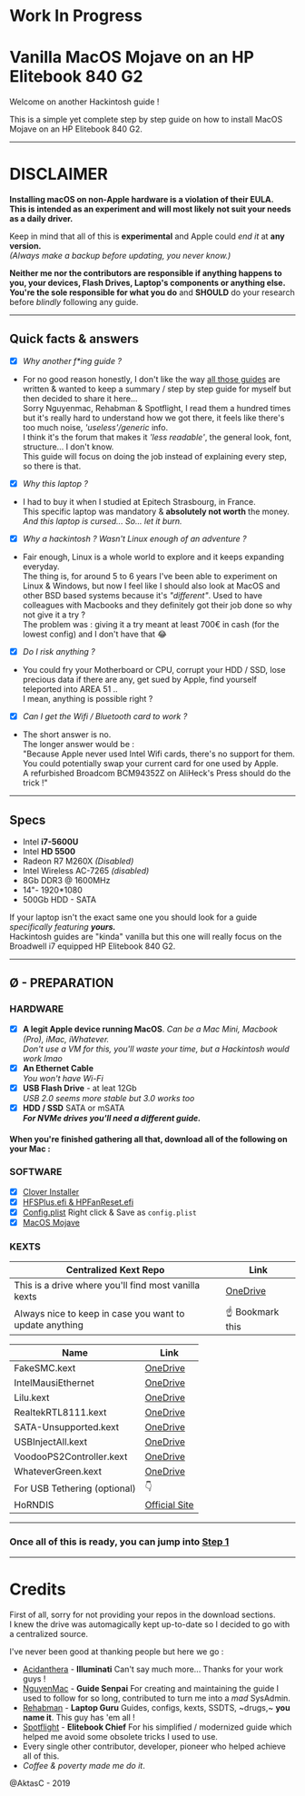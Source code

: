 # Work In Progress

# Vanilla MacOS Mojave on an HP Elitebook 840 G2

Welcome on another Hackintosh guide !

This is a simple yet complete step by step guide on how to install MacOS Mojave on an HP Elitebook 840 G2.

--------------------------------------------------------------------------------

# DISCLAIMER

**Installing macOS on non-Apple hardware is a violation of their EULA.<br>
This is intended as an experiment and will most likely not suit your needs as a daily driver.**

Keep in mind that all of this is **experimental** and Apple could _end it_ at **any version.**<br>
_(Always make a backup before updating, you never know.)_

**Neither me nor the contributors are responsible if anything happens to you, your devices, Flash Drives, Laptop's components or anything else.**<br>
**You're the sole responsible for what you do** and **SHOULD** do your research before _blindly_ following any guide.

--------------------------------------------------------------------------------

## Quick facts & answers

- [x] _Why another f*ing guide ?_

- For no good reason honestly, I don't like the way [all those guides](https://www.tonymacx86.com/forums/mojave-laptop-guides.197/) are written & wanted to keep a summary / step by step guide for myself but then decided to share it here...<br>
  Sorry Nguyenmac, Rehabman & Spotflight, I read them a hundred times but it's really hard to understand how we got there, it feels like there's too much noise, _'useless'/generic_ info.<br>
  I think it's the forum that makes it _'less readable'_, the general look, font, structure... I don't know.<br>
  This guide will focus on doing the job instead of explaining every step, so there is that.

- [x] _Why this laptop ?_

- I had to buy it when I studied at Epitech Strasbourg, in France.<br>
  This specific laptop was mandatory & **absolutely not worth** the money.<br>
  _And this laptop is cursed... So... let it burn._

- [x] _Why a hackintosh ? Wasn't Linux enough of an adventure ?_

- Fair enough, Linux is a whole world to explore and it keeps expanding everyday.<br>
  The thing is, for around 5 to 6 years I've been able to experiment on Linux & Windows, but now I feel like I should also look at MacOS and other BSD based systems because it's _"different"_. Used to have colleagues with Macbooks and they definitely got their job done so why not give it a try ?<br>
  The problem was : giving it a try meant at least 700€ in cash (for the lowest config) and I don't have that 😂

- [x] _Do I risk anything ?_

- You could fry your Motherboard or CPU, corrupt your HDD / SSD, lose precious data if there are any, get sued by Apple, find yourself teleported into AREA 51 ..<br>
  I mean, anything is possible right ?

- [x] _Can I get the Wifi / Bluetooth card to work ?_

- The short answer is no.<br>
  The longer answer would be :<br>
  "Because Apple never used Intel Wifi cards, there's no support for them.<br>
  You could potentially swap your current card for one used by Apple.<br>
  A refurbished Broadcom BCM94352Z on AliHeck's Press should do the trick !"

--------------------------------------------------------------------------------

## Specs

- Intel **i7-5600U**
- Intel **HD 5500**
- Radeon R7 M260X _(Disabled)_
- Intel Wireless AC-7265 _(disabled)_
- 8Gb DDR3 @ 1600MHz
- 14"- 1920*1080
- 500Gb HDD - SATA

If your laptop isn't the exact same one you should look for a guide _specifically featuring **yours.**_<br>
Hackintosh guides are "kinda" vanilla but this one will really focus on the Broadwell i7 equipped HP Elitebook 840 G2.

--------------------------------------------------------------------------------

## Ø - PREPARATION

### HARDWARE

- [x] **A legit Apple device running MacOS**. _Can be a Mac Mini, Macbook (Pro), iMac, iWhatever._<br>
  _Don't use a VM for this, you'll waste your time, but a Hackintosh would work lmao_
- [x] **An Ethernet Cable**<br>
  _You won't have Wi-Fi_
- [x] **USB Flash Drive** - at leat 12Gb<br>
  _USB 2.0 seems more stable but 3.0 works too_
- [x] **HDD / SSD** SATA or mSATA<br>
  **_For NVMe drives you'll need a different guide._**

#### When you're finished gathering all that, download all of the following on your Mac :

### SOFTWARE

- [x] [Clover Installer](https://sourceforge.net/projects/cloverefiboot/files/Installer/)
- [x] [HFSPlus.efi & HPFanReset.efi](https://bitbucket.org/RehabMan/hp-probook-4x30s-fan-reset/downloads/HPFanReset-2013-1205.efi.zip)
- [x] [Config.plist](https://raw.githubusercontent.com/RehabMan/OS-X-Clover-Laptop-Config/master/config_HD5300_5500_6000.plist) Right click & Save as `config.plist`
- [x] [MacOS Mojave](https://apps.apple.com/fr/app/macos-mojave/id1398502828?mt=12)

### KEXTS

Centralized Kext Repo                                   | Link
------------------------------------------------------- | --------------------------------------------------------------
This is a drive where you'll find most vanilla kexts    | [OneDrive](https://1drv.ms/f/s!AiP7m5LaOED-m-J8-MLJGnOgAqnjGw) |
Always nice to keep in case you want to update anything | ☝️ Bookmark this                                             |

Name                         | Link
---------------------------- | ----------------------------------------------------------------------------------------------
FakeSMC.kext                 | [OneDrive](https://onedrive.live.com/?authkey=%21APjCyRpzoAKp4xs&id=FE4038DA929BFB23%21455161) |
IntelMausiEthernet           | [OneDrive](https://onedrive.live.com/?authkey=%21APjCyRpzoAKp4xs&id=FE4038DA929BFB23%21455134) |
Lilu.kext                    | [OneDrive](https://onedrive.live.com/?authkey=%21APjCyRpzoAKp4xs&id=FE4038DA929BFB23%21455053) |
RealtekRTL8111.kext          | [OneDrive](https://onedrive.live.com/?authkey=%21APjCyRpzoAKp4xs&id=FE4038DA929BFB23%21455143) |
SATA-Unsupported.kext        | [OneDrive](https://github.com/RehabMan/hack-tools/archive/master.zip)                          |
USBInjectAll.kext            | [OneDrive](https://onedrive.live.com/?authkey=%21APjCyRpzoAKp4xs&id=FE4038DA929BFB23%21455146) |
VoodooPS2Controller.kext     | [OneDrive](https://onedrive.live.com/?authkey=%21APjCyRpzoAKp4xs&id=FE4038DA929BFB23%21455152) |
WhateverGreen.kext           | [OneDrive](https://onedrive.live.com/?authkey=%21APjCyRpzoAKp4xs&id=FE4038DA929BFB23%21455095) |
For USB Tethering (optional) | 👇                                                                                             |
HoRNDIS                      | [Official Site](https://joshuawise.com/horndis#available_versions)

--------------------------------------------------------------------------------

### Once all of this is ready, you can jump into [Step 1](/I-BIOS/README.md)

--------------------------------------------------------------------------------

# Credits

First of all, sorry for not providing your repos in the download sections.<br>
I knew the drive was automagically kept up-to-date so I decided to go with a centralized source.

I've never been good at thanking people but here we go :

- [Acidanthera](https://github.com/acidanthera/) - **Illuminati** Can't say much more... Thanks for your work guys !
- [NguyenMac](https://www.tonymacx86.com/members/nguyenmac.598852/) - **Guide Senpai** For creating and maintaining the guide I used to follow for so long, contributed to turn me into a _mad_ SysAdmin.
- [Rehabman](https://github.com/rehabman) - **Laptop Guru** Guides, configs, kexts, SSDTS, ~drugs,~ **you name it**. This guy has 'em all !
- [Spotflight](https://www.tonymacx86.com/members/spotflight.1654314/) - **Elitebook Chief** For his simplified / modernized guide which helped me avoid some obsolete tricks I used to use.
- Every single other contributor, developer, pioneer who helped achieve all of this.
- _Coffee & poverty made me do it_.

@AktasC - 2019
